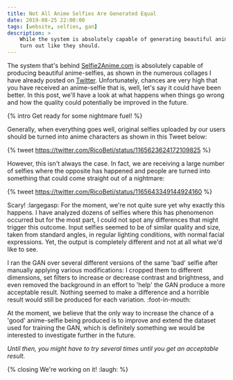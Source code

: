 ```yaml
---
title: Not All Anime Selfies Are Generated Equal
date: 2019-08-25 22:00:00
tags: [website, selfies, gan]
description: >
    While the system is absolutely capable of generating beautiful anime-selfies, not all of them
    turn out like they should.
---
```


The system that's behind [Selfie2Anime.com](https://selfie2anime.com) is absolutely capable of producing beautiful anime-selfies, as shown in the numerous collages I have already posted on [Twitter](https://twitter.com/RicoBeti/). Unfortunately, chances are very high that you have received an anime-selfie that is, well, let's say it could have been better. In this post, we'll have a look at what happens when things go wrong and how the quality could potentially be improved in the future.

{% intro Get ready for some nightmare fuel! %}

Generally, when everything goes well, original selfies uploaded by our users should be turned into anime characters as shown in this Tweet below:

{% tweet https://twitter.com/RicoBeti/status/1165623624172109825 %}

However, this isn't always the case. In fact, we are receiving a large number of selfies where the opposite has happened and people are turned into something that could come straight out of a nightmare:

{% tweet https://twitter.com/RicoBeti/status/1165643349144924160 %}

Scary! :largegasp: For the moment, we're not quite sure yet why exactly this happens. I have analyzed dozens of selfies where this has phenomenon occurred but for the most part, I could not spot any differences that might trigger this outcome. Input selfies seemed to be of similar quality and size, taken from standard angles, in regular lighting conditions, with normal facial expressions. Yet, the output is completely different and not at all what we'd like to see.

I ran the GAN over several different versions of the same 'bad' selfie after manually applying various modifications: I cropped them to different dimensions, set filters to increase or decrease contrast and brightness, and even removed the background in an effort to 'help' the GAN produce a more acceptable result. Nothing seemed to make a difference and a horrible result would still be produced for each variation. :foot-in-mouth:

At the moment, we believe that the only way to increase the chance of a 'good' anime-selfie being produced is to improve and extend the dataset used for training the GAN, which is definitely something we would be interested to investigate further in the future.

*Until then, you might have to try several times until you get an acceptable result.*

{% closing We're working on it! :laugh: %}

